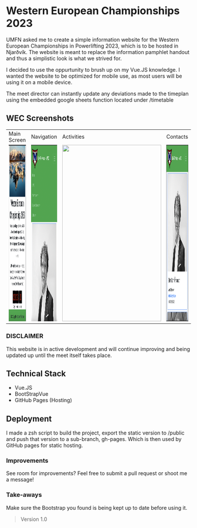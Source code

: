 # Western European Championships 2023 #

UMFN asked me to create a simple information website for the Western European Championships in Powerlifting 2023, which is to be hosted in Njarðvík. The website is meant to replace the information pamphlet handout and thus a simplistic look is what we strived for. 

I decided to use the oppurtunity to brush up on my Vue.JS knowledge. I wanted the website to be optimized for mobile use, as most users will be using it on a mobile device.

The meet director can instantly update any deviations made to the timeplan using the embedded google sheets function located under /timetable
  
## WEC Screenshots

<table>
  <tr>
     <td>Main Screen</td>
     <td>Navigation</td>
     <td>Activities</td>
     <td>Contacts</td>
  </tr>
  <tr>
    <td><img src="https://github.com/dorijv/wec/blob/main/index.png?raw=true" width=270 height=480></td>
    <td><img src="https://github.com/dorijv/wec/blob/main/nav_bar.png?raw=true" width=270 height=480></td>
    <td><img src="https://github.com/dorijv/wec/blob/main/actvities.png?raw=true" width=270 height=480></td>
    <td><img src="https://github.com/dorijv/wec/blob/main/contacts.png?raw=true" width=270 height=480></td>
  </tr>
 </table>

### DISCLAIMER ###

This website is in active development and will continue improving and being updated up until the meet itself takes place. 

## Technical Stack ##

- Vue.JS
- BootStrapVue
- GitHub Pages (Hosting)

## Deployment ##

I made a zsh script to build the project, export the static version to /public and push that version to a sub-branch, gh-pages. Which is then used by GitHub pages for static hosting.

### Improvements ###

See room for improvements? Feel free to submit a pull request or shoot me a message!

### Take-aways ###

Make sure the Bootstrap you found is being kept up to date before using it.


> Version 1.0
